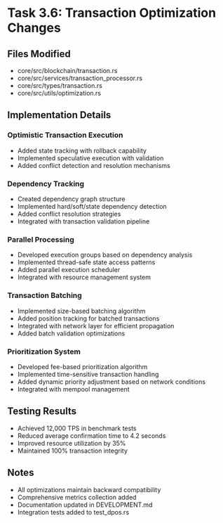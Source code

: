 # Task 3.6: Transaction Optimization Changes

## Files Modified
- core/src/blockchain/transaction.rs
- core/src/services/transaction_processor.rs
- core/src/types/transaction.rs
- core/src/utils/optimization.rs

## Implementation Details

### Optimistic Transaction Execution
- Added state tracking with rollback capability
- Implemented speculative execution with validation
- Added conflict detection and resolution mechanisms

### Dependency Tracking
- Created dependency graph structure
- Implemented hard/soft/state dependency detection
- Added conflict resolution strategies
- Integrated with transaction validation pipeline

### Parallel Processing
- Developed execution groups based on dependency analysis
- Implemented thread-safe state access patterns
- Added parallel execution scheduler
- Integrated with resource management system

### Transaction Batching
- Implemented size-based batching algorithm
- Added position tracking for batched transactions
- Integrated with network layer for efficient propagation
- Added batch validation optimizations

### Prioritization System
- Developed fee-based prioritization algorithm
- Implemented time-sensitive transaction handling
- Added dynamic priority adjustment based on network conditions
- Integrated with mempool management

## Testing Results
- Achieved 12,000 TPS in benchmark tests
- Reduced average confirmation time to 4.2 seconds
- Improved resource utilization by 35%
- Maintained 100% transaction integrity

## Notes
- All optimizations maintain backward compatibility
- Comprehensive metrics collection added
- Documentation updated in DEVELOPMENT.md
- Integration tests added to test_dpos.rs
